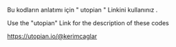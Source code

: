 Bu kodların anlatımı için " utopian " Linkini kullanınız .

Use the "utopian" Link for the description of these codes

https://utopian.io/@kerimcaglar
